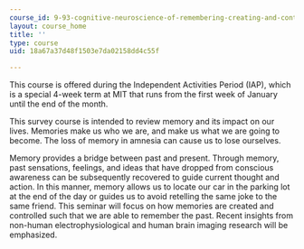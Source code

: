 ```yaml
---
course_id: 9-93-cognitive-neuroscience-of-remembering-creating-and-controlling-memory-january-iap-2002
layout: course_home
title: ''
type: course
uid: 18a67a37d48f1503e7da02158dd4c55f

---
```

This course is offered during the Independent Activities Period (IAP), which is a special 4-week term at MIT that runs from the first week of January until the end of the month.

This survey course is intended to review memory and its impact on our lives. Memories make us who we are, and make us what we are going to become. The loss of memory in amnesia can cause us to lose ourselves.

Memory provides a bridge between past and present. Through memory, past sensations, feelings, and ideas that have dropped from conscious awareness can be subsequently recovered to guide current thought and action. In this manner, memory allows us to locate our car in the parking lot at the end of the day or guides us to avoid retelling the same joke to the same friend. This seminar will focus on how memories are created and controlled such that we are able to remember the past. Recent insights from non-human electrophysiological and human brain imaging research will be emphasized.

